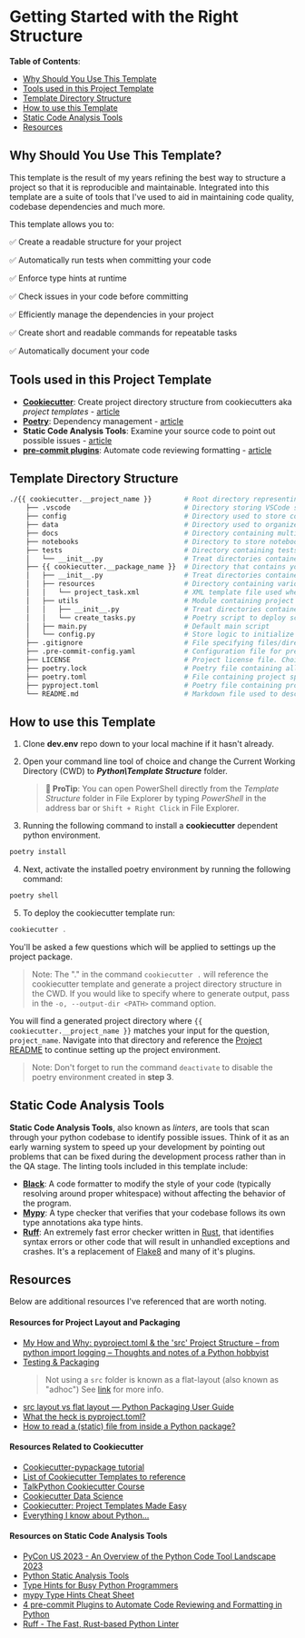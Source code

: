 # Getting Started with the Right Structure

**Table of Contents**:

- [Why Should You Use This Template](#why-should-you-use-this-template)
- [Tools used in this Project Template](#tools-used-in-this-project-template)
- [Template Directory Structure](#template-directory-structure)
- [How to use this Template](#how-to-use-this-template)
- [Static Code Analysis Tools](#static-code-analysis-tools)
- [Resources](#resources)

## Why Should You Use This Template?

This template is the result of my years refining the best way to structure a project so that it is reproducible and maintainable. Integrated into this template are a suite of tools that I've used to aid in maintaining code quality, codebase dependencies and much more.

This template allows you to:

✅ Create a readable structure for your project

✅ Automatically run tests when committing your code

✅ Enforce type hints at runtime

✅ Check issues in your code before committing

✅ Efficiently manage the dependencies in your project

✅ Create short and readable commands for repeatable tasks

✅ Automatically document your code

## Tools used in this Project Template

- **[Cookiecutter](https://cookiecutter.readthedocs.io/en/stable/)**: Create project directory structure from cookiecutters aka *project templates* - [article](https://towardsdatascience.com/cookiecutter-creating-custom-reusable-project-templates-fc85c8627b07)
- **[Poetry](https://python-poetry.org/)**: Dependency management - [article](https://towardsdatascience.com/how-to-effortlessly-publish-your-python-package-to-pypi-using-poetry-44b305362f9f)
- **Static Code Analysis Tools**: Examine your source code to point out possible issues - [article](https://inventwithpython.com/blog/2022/11/19/python-linter-comparison-2022-pylint-vs-pyflakes-vs-flake8-vs-autopep8-vs-bandit-vs-prospector-vs-pylama-vs-pyroma-vs-black-vs-mypy-vs-radon-vs-mccabe/)
- **[pre-commit plugins](https://pre-commit.com/)**: Automate code reviewing formatting  - [article](https://towardsdatascience.com/4-pre-commit-plugins-to-automate-code-reviewing-and-formatting-in-python-c80c6d2e9f5?sk=2388804fb174d667ee5b680be22b8b1f)

## Template Directory Structure

```bash
./{{ cookiecutter.__project_name }}        # Root directory representing the name of the project. This contains all project content and python package.
    ├── .vscode                            # Directory storing VSCode settings specific to the project  
    ├── config                             # Directory used to store configuration files
    ├── data                               # Directory used to organize data used for inputs, outputs and temporary data
    ├── docs                               # Directory containing multiple markdown files and/or other resource documentation for your project
    ├── notebooks                          # Directory to store notebooks
    ├── tests                              # Directory containing tests
    │   └── __init__.py                    # Treat directories contained within tests as modules 
    ├── {{ cookiecutter.__package_name }}  # Directory that contains your package source code for one or more modules
    │   ├── __init__.py                    # Treat directories contained within {{ cookiecutter.__package_name }} as modules
    │   ├── resources                      # Directory containing various files that the the package references. These files are not intended to be modified.
    │   │   └── project_task.xml           # XML template file used when creating a scheduled windows task
    │   ├── utils                          # Module containing project specific resources 
    │   │   ├── __init__.py                # Treat directories contained within utils as modules
    │   │   └── create_tasks.py            # Poetry script to deploy scheduled tasks.
    │   ├── main.py                        # Default main script
    │   └── config.py                      # Store logic to initialize values found in the config directory
    ├── .gitignore                         # File specifying files/directories to ignore as not to commit to Git
    ├── .pre-commit-config.yaml            # Configuration file for pre-commit hooks
    ├── LICENSE                            # Project license file. Choice of "MIT", "BSD", "Apache", "GNU General Public License", "ISC", "Other/Proprietary License"
    ├── poetry.lock                        # Poetry file containing all packages and their exact versions that it downloaded based on dependencies found in poetry.toml
    ├── poetry.toml                        # File containing project specific configurations that override global configurations for Poetry
    ├── pyproject.toml                     # Poetry file containing project dependencies
    └── README.md                          # Markdown file used to describe your project
```

## How to use this Template

1. Clone **dev.env** repo down to your local machine if it hasn't already.
2. Open your command line tool of choice and change the Current Working Directory (CWD) to ***Python\Template Structure*** folder.

   > **👀 ProTip**: You can open PowerShell directly from the *Template Structure* folder in File Explorer by typing *PowerShell* in the address bar or `Shift + Right Click` in File Explorer.
   >
3. Running the following command to install a **cookiecutter** dependent python environment.

```PowerShell
poetry install
```

4. Next, activate the installed poetry environment by running the following command:

```PowerShell
poetry shell
```

5. To deploy the cookiecutter template run:

```PowerShell
cookiecutter .
```

You'll be asked a few questions which will be applied to settings up the project package.

> Note: The "." in the command `cookiecutter .` will reference the cookiecutter template and generate a project directory structure in the CWD. If you would like to specify where to generate output, pass in the `-o, --output-dir <PATH>` command option.

You will find a generated project directory where `{{ cookiecutter.__project_name }}` matches your input for the question, `project_name`. Navigate into that directory and reference the [Project README](./{{%20cookiecutter.__project_name%20}}/README.md) to continue setting up the project environment.

> Note: Don't forget to run the command `deactivate` to disable the poetry environment created in **step 3**.

## Static Code Analysis Tools

**Static Code Analysis Tools**, also known as *linters*, are tools that scan through your python codebase to identify possible issues. Think of it as an early warning system to speed up your development by pointing out problems that can be fixed during the development process rather than in the QA stage. The linting tools included in this template include:

- **[Black](https://github.com/psf/black)**: A code formatter to modify the style of your code (typically resolving around proper whitespace) without affecting the behavior of the program.
- **[Mypy](https://github.com/python/mypy)**: A type checker that verifies that your codebase follows its own type annotations aka type hints.
- **[Ruff](https://github.com/astral-sh/ruff)**: An extremely fast error checker written in [Rust](https://www.rust-lang.org/), that identifies syntax errors or other code that will result in unhandled exceptions and crashes. It's a replacement of [Flake8](https://github.com/pycqa/flake8) and many of it's plugins.

## Resources

Below are additional resources I've referenced that are worth noting.

#### Resources for Project Layout and Packaging

- [My How and Why: pyproject.toml &amp; the &#39;src&#39; Project Structure – from python import logging – Thoughts and notes of a Python hobbyist](https://bskinn.github.io/My-How-Why-Pyproject-Src/)
- [Testing &amp; Packaging](https://hynek.me/articles/testing-packaging/)
  > Not using a `src` folder is known as a flat-layout (also known as "adhoc") See [link](https://setuptools.pypa.io/en/latest/userguide/package_discovery.html#flat-layout) for more info.
  >
- [src layout vs flat layout — Python Packaging User Guide](https://packaging.python.org/en/latest/discussions/src-layout-vs-flat-layout/#src-layout-vs-flat-layout)
- [What the heck is pyproject.toml?](https://snarky.ca/what-the-heck-is-pyproject-toml/)
- [How to read a (static) file from inside a Python package?](https://stackoverflow.com/questions/6028000/how-to-read-a-static-file-from-inside-a-python-package/58941536#58941536)

#### Resources Related to Cookiecutter

- [Cookiecutter-pypackage tutorial](https://cookiecutter-pypackage.readthedocs.io/en/latest/tutorial.html#tutorial)
- [List of Cookiecutter Templates to reference](https://github.com/audreyfeldroy/cookiecutter-pypackage#similar-cookiecutter-templates)
- [TalkPython Cookiecutter Course](https://training.talkpython.fm/courses/explore_cookiecutter_course/using-and-mastering-cookiecutter-templates-for-project-creation)
- [Cookiecutter Data Science](https://drivendata.github.io/cookiecutter-data-science/#cookiecutter-data-science)
- [Cookiecutter: Project Templates Made Easy](https://daniel.feldroy.com/posts/cookie-project-templates-made-easy)
- [Everything I know about Python...](https://jeffknupp.com/blog/2013/08/16/open-sourcing-a-python-project-the-right-way/)

#### Resources on Static Code Analysis Tools

- [PyCon US 2023 - An Overview of the Python Code Tool Landscape 2023](https://docs.google.com/presentation/d/1kHK5M4GpB_qSQO3aGbVzUtWaSwqsEaMqikuIeM4VDjk/edit#slide=id.p)
- [Python Static Analysis Tools](https://dev.to/camelcaseguy/python-static-analysis-tools-275b)
- [Type Hints for Busy Python Programmers](https://inventwithpython.com/blog/2019/11/24/type-hints-for-busy-python-programmers/)
- [mypy Type Hints Cheat Sheet](https://mypy.readthedocs.io/en/latest/cheat_sheet_py3.html)
- [4 pre-commit Plugins to Automate Code Reviewing and Formatting in Python](https://towardsdatascience.com/4-pre-commit-plugins-to-automate-code-reviewing-and-formatting-in-python-c80c6d2e9f5)
- [Ruff - The Fast, Rust-based Python Linter](https://talkpython.fm/episodes/show/400/ruff-the-fast-rust-based-python-linter)
